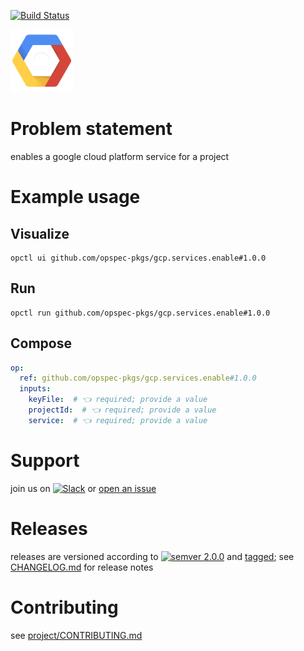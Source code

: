 [![Build Status](https://github.com/opspec-pkgs/gcp.services.enable/workflows/build/badge.svg?branch=main)](https://github.com/opspec-pkgs/gcp.services.enable/actions?query=workflow%3Abuild+branch%3Amain)

<img src="icon.svg" alt="icon" height="100px">

# Problem statement

enables a google cloud platform service for a project

# Example usage

## Visualize

```shell
opctl ui github.com/opspec-pkgs/gcp.services.enable#1.0.0
```

## Run

```
opctl run github.com/opspec-pkgs/gcp.services.enable#1.0.0
```

## Compose

```yaml
op:
  ref: github.com/opspec-pkgs/gcp.services.enable#1.0.0
  inputs:
    keyFile:  # 👈 required; provide a value
    projectId:  # 👈 required; provide a value
    service:  # 👈 required; provide a value
```

# Support

join us on
[![Slack](https://img.shields.io/badge/slack-opctl-E01563.svg)](https://join.slack.com/t/opctl/shared_invite/zt-51zodvjn-Ul_UXfkhqYLWZPQTvNPp5w)
or
[open an issue](https://github.com/opspec-pkgs/gcp.services.enable/issues)

# Releases

releases are versioned according to
[![semver 2.0.0](https://img.shields.io/badge/semver-2.0.0-brightgreen.svg)](http://semver.org/spec/v2.0.0.html)
and [tagged](https://git-scm.com/book/en/v2/Git-Basics-Tagging); see
[CHANGELOG.md](CHANGELOG.md) for release notes

# Contributing

see
[project/CONTRIBUTING.md](https://github.com/opspec-pkgs/project/blob/main/CONTRIBUTING.md)
